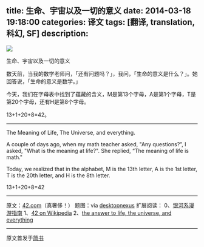 title: 生命、宇宙以及一切的意义
date: 2014-03-18 19:18:00
categories: 译文
tags: [翻译, translation, 科幻, SF]
description:
---
![](http://siwangxinyuan.qiniudn.com/jianshu-42-1280x800-%5BDesktopNexus.com%5D.jpg)

生命、宇宙以及一切的意义

数天前，当我的数学老师问，「还有问题吗？」，我问，「生命的意义是什么？」。她回答说，「生命的意义是数学。」

今天，我们在字母表中找到了蕴藏的含义，M是第13个字母，A是第1个字母，T是第20个字母，还有H是第8个字母。

13+1+20+8=42。

-------
The Meaning of Life, The Universe, and everything.

A couple of days ago, when my math teacher asked, "Any questions?”, I asked, "What is the meaning at life?". She replied, “The meaning of life is math."

Today, we realized that in the alphabet, M is the 13th letter, A is the 1st letter, T is the 20th letter, and H is the 8th letter.

13+1+20+8=42

-------
原文：[42.com](http://42.com)（真奢侈！）
题图：via [desktopnexus](http://abstract.desktopnexus.com/wallpaper/1061136/)
扩展阅读：
0、[银河系漫游指南](http://book.douban.com/subject/1394364/)
1、[42 on Wikipedia](http://zh.wikipedia.org/zh-cn/42)
2、[the answer to life, the universe, and everything](http://www.google.com.tw/search?q=the+answer+to+life%2C+the+universe%2C+and+everything)

-------
原文首发于[简书](http://jianshu.io/p/e201e0a75e89)
